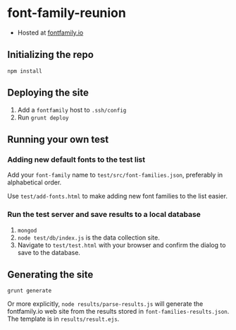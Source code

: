 # font-family-reunion

* Hosted at [fontfamily.io](http://fontfamily.io)

## Initializing the repo

`npm install`

## Deploying the site

1. Add a `fontfamily` host to `.ssh/config`
1. Run `grunt deploy`

## Running your own test

### Adding new default fonts to the test list

Add your `font-family` name to `test/src/font-families.json`, preferably in alphabetical order.

Use `test/add-fonts.html` to make adding new font families to the list easier.

### Run the test server and save results to a local database

1. `mongod`
1. `node test/db/index.js` is the data collection site.
1. Navigate to `test/test.html` with your browser and confirm the dialog to save to the database.

## Generating the site

`grunt generate`

Or more explicitly, `node results/parse-results.js` will generate the fontfamily.io web site from the results stored in `font-families-results.json`. The template is in `results/result.ejs`.

